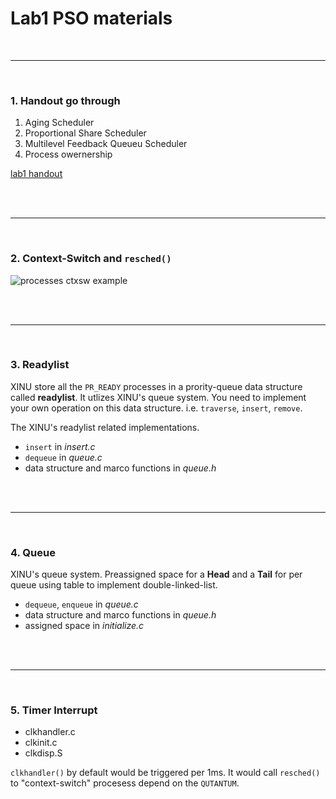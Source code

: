 # Lab1 PSO materials

</br>

------------------------------------------
</br>

### 1. Handout go through
1. Aging Scheduler
1. Proportional Share Scheduler
1. Multilevel Feedback Queueu Scheduler
1. Process owernership

[lab1 handout](https://www.cs.purdue.edu/homes/pfonseca/teaching/cs503/21spring/labs/lab1.html)

</br>
</br>

-----------------------------------------

</br>

### 2. Context-Switch and `resched()`


![processes ctxsw example](https://raw.githubusercontent.com/ProbShin/myCS503ProjectsRepo/main/PSO/lab1/img1.png)

</br>
</br>

-----------------------------------------

</br>

### 3. Readylist

XINU store all the `PR_READY` processes in a prority-queue data structure called **readylist**. It utlizes XINU's queue system. 
You need to implement your own operation on this data structure. i.e. `traverse`, `insert`, `remove`.

The XINU's readylist related implementations.
* `insert` in *insert.c*
* `dequeue` in *queue.c*
* data structure and marco functions in *queue.h*

</br>
</br>

-----------------------------------------

</br>

### 4. Queue
XINU's queue system. Preassigned space for a **Head** and a **Tail** for per queue using table to implement double-linked-list.
* `dequeue`, `enqueue` in *queue.c*
* data structure and marco functions in *queue.h*
* assigned space in *initialize.c*

</br>
</br>


<!--
------------------------------------------------

</br>

### 4.1 Double-linked-list
basic operations of double-linked-list.
* `travers`
* `insert`
* `remove`

</br>
</br>

-->
-----------------------------------------

</br>

### 5. Timer Interrupt 
* clkhandler.c
* clkinit.c
* clkdisp.S

`clkhandler()` by default would be triggered per 1ms. It would call `resched()` to "context-switch" procesess depend on the `QUTANTUM`.

</br>
</br>



